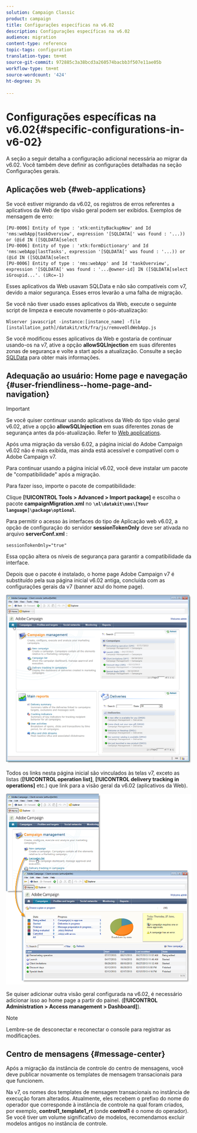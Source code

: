 ```yaml
---
solution: Campaign Classic
product: campaign
title: Configurações específicas na v6.02
description: Configurações específicas na v6.02
audience: migration
content-type: reference
topic-tags: configuration
translation-type: tm+mt
source-git-commit: 972885c3a38bcd3a260574bacbb3f507e11ae05b
workflow-type: tm+mt
source-wordcount: '424'
ht-degree: 3%

---
```



# Configurações específicas na v6.02{#specific-configurations-in-v6-02}

A seção a seguir detalha a configuração adicional necessária ao migrar da v6.02. Você também deve definir as configurações detalhadas na seção Configurações [](../../migration/using/general-configurations.md) gerais.

## Aplicações web {#web-applications}

Se você estiver migrando da v6.02, os registros de erros referentes a aplicativos da Web de tipo visão geral podem ser exibidos. Exemplos de mensagem de erro:

```
[PU-0006] Entity of type : 'xtk:entityBackupNew' and Id 'nms:webApp|taskOverview', expression '[SQLDATA[' was found : '...)) or (@id IN ([SQLDATA[select 
[PU-0006] Entity of type : 'xtk:formDictionary' and Id 'nms:webApp|lastTasks', expression '[SQLDATA[' was found : '...)) or (@id IN ([SQLDATA[select 
[PU-0006] Entity of type : 'nms:webApp' and Id 'taskOverview', expression '[SQLDATA[' was found : '...@owner-id] IN ([SQLDATA[select iGroupid...'. (iRc=-1)
```

Esses aplicativos da Web usavam SQLData e não são compatíveis com v7, devido a maior segurança. Esses erros levarão a uma falha de migração.

Se você não tiver usado esses aplicativos da Web, execute o seguinte script de limpeza e execute novamente o pós-atualização:

```
Nlserver javascript -instance:[instance_name] -file [installation_path]/datakit/xtk/fra/js/removeOldWebApp.js
```

Se você modificou esses aplicativos da Web e gostaria de continuar usando-os na v7, ative a opção **allowSQLInjection** em suas diferentes zonas de segurança e volte a start após a atualização. Consulte a seção [SQLData](../../migration/using/general-configurations.md#sqldata) para obter mais informações.

## Adequação ao usuário: Home page e navegação {#user-friendliness--home-page-and-navigation}

>[!IMPORTANT]
>
>Se você quiser continuar usando aplicativos da Web do tipo visão geral v6.02, ative a opção **allowSQLInjection** em suas diferentes zonas de segurança antes da pós-atualização. Refer to [Web applications](#web-applications).

Após uma migração da versão 6.02, a página inicial do Adobe Campaign v6.02 não é mais exibida, mas ainda está acessível e compatível com o Adobe Campaign v7.

Para continuar usando a página inicial v6.02, você deve instalar um pacote de &quot;compatibilidade&quot; após a migração.

Para fazer isso, importe o pacote de compatibilidade:

Clique **[!UICONTROL Tools > Advanced > Import package]** e escolha o pacote **campaignMigration.xml** no **`\nl\datakit\nms\[Your language]\package\optional`**.

Para permitir o acesso às interfaces do tipo de Aplicação web v6.02, a opção de configuração do servidor **sessionTokenOnly** deve ser ativada no arquivo **serverConf.xml** :

```
sessionTokenOnly="true"
```

Essa opção altera os níveis de segurança para garantir a compatibilidade da interface.

Depois que o pacote é instalado, o home page Adobe Campaign v7 é substituído pela sua página inicial v6.02 antiga, concluída com as configurações gerais da v7 (banner azul do home page).

![](assets/dashboards.png)

Todos os links nesta página inicial são vinculados às telas v7, exceto as listas (**[!UICONTROL operation list]**, **[!UICONTROL delivery tracking in operations]** etc.) que link para a visão geral da v6.02 (aplicativos da Web).

![](assets/dashboards2.png)

Se quiser adicionar outra visão geral configurada na v6.02, é necessário adicionar isso ao home page a partir do painel. (**[!UICONTROL Administration > Access management > Dashboard]**).

>[!NOTE]
>
>Lembre-se de desconectar e reconectar o console para registrar as modificações.

## Centro de mensagens {#message-center}

Após a migração da instância de controle do centro de mensagens, você deve publicar novamente os templates de mensagem transacionais para que funcionem.

Na v7, os nomes dos templates de mensagem transacionais no instância de execução foram alterados. Atualmente, eles recebem o prefixo do nome do operador que corresponde à instância de controle na qual foram criados, por exemplo, **control1_template1_rt** (onde **control1** é o nome do operador). Se você tiver um volume significativo de modelos, recomendamos excluir modelos antigos no instância de controle.
